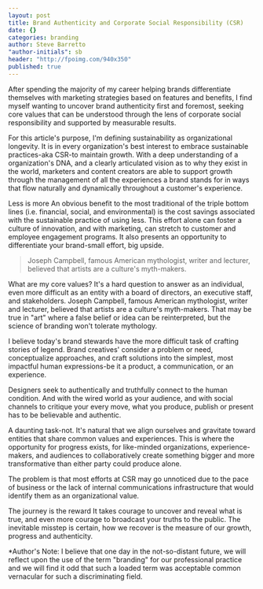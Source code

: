 ```yaml
---
layout: post
title: Brand Authenticity and Corporate Social Responsibility (CSR)
date: {}
categories: branding
author: Steve Barretto
"author-initials": sb
header: "http://fpoimg.com/940x350"
published: true
---
```


After spending the majority of my career helping brands differentiate themselves with marketing strategies based on features and benefits, I find myself wanting to uncover brand authenticity first and foremost, seeking core values that can be understood through the lens of corporate social responsibility and supported by measurable results.

For this article's purpose, I'm defining sustainability as organizational longevity. It is in every organization's best interest to embrace sustainable practices-aka CSR-to maintain growth. With a deep understanding of a organization's DNA, and a clearly articulated vision as to why they exist in the world, marketers and content creators are able to support growth through the management of all the experiences a brand stands for in ways that flow naturally and dynamically throughout a customer's experience.

Less is more
An obvious benefit to the most traditional of the triple bottom lines (i.e. financial, social, and environmental) is the cost savings associated with the sustainable practice of using less. This effort alone can foster a culture of innovation, and with marketing, can stretch to customer and employee engagement programs. It also presents an opportunity to differentiate your brand-small effort, big upside.

> Joseph Campbell, famous American mythologist, writer and lecturer, believed that artists are a culture's myth-makers.

What are my core values?
It's a hard question to answer as an individual, even more difficult as an entity with a board of directors, an executive staff, and stakeholders. Joseph Campbell, famous American mythologist, writer and lecturer, believed that artists are a culture's myth-makers. That may be true in "art" where a false belief or idea can be reinterpreted, but the science of branding won't tolerate mythology. 

I believe today's brand stewards have the more difficult task of crafting stories of legend. Brand creatives' consider a problem or need, conceptualize approaches, and craft solutions into the simplest, most impactful human expressions-be it a product, a communication, or an experience. 

Designers seek to authentically and truthfully connect to the human condition. And with the wired world as your audience, and with social channels to critique your every move, what you produce, publish or present has to be believable and authentic.

A daunting task-not.
It's natural that we align ourselves and gravitate toward entities that share common values and experiences. This is where the opportunity for progress exists, for like-minded organizations, experience-makers, and audiences to collaboratively create something bigger and more transformative than either party could produce alone. 

The problem is that most efforts at CSR may go unnoticed due to the pace of business or the lack of internal communications infrastructure that would identify them as an organizational value.

The journey is the reward
It takes courage to uncover and reveal what is true, and even more courage to broadcast your truths to the public. The inevitable misstep is certain, how we recover is the measure of our growth, progress and authenticity.

*Author's Note: I believe that one day in the not-so-distant future, we will reflect upon the use of the term "branding" for our professional practice and we will find it odd that such a loaded term was acceptable common vernacular for such a discriminating field.